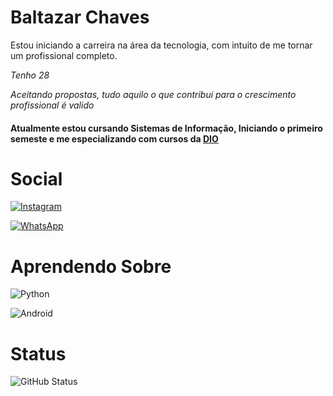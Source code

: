 
# Baltazar Chaves

Estou iniciando a carreira na área da tecnologia, com intuito de me tornar um profissional completo.

*Tenho 28*

*Aceitando propostas, tudo aquilo o que contribui para o crescimento profissional é valido*

#### Atualmente estou cursando Sistemas de Informação, Iniciando o primeiro semeste e me especializando com cursos da [DIO](https://www.dio.me/users/baltazarhrc666)


# Social

[![Instagram](https://img.shields.io/badge/-Instagram-%23E4405F?style=for-the-badge&logo=instagram&logoColor=white)](https://www.instagram.com/Baltazar_Chaves/) 	

[![WhatsApp](https://img.shields.io/badge/WhatsApp-25D366?style=for-the-badge&logo=whatsapp&logoColor=white)](https://wa.me/55011958886489)


# Aprendendo Sobre

![Python](https://img.shields.io/badge/python-3670A0?style=for-the-badge&logo=python&logoColor=ffdd54)

![Android](https://img.shields.io/badge/Android-3DDC84?style=for-the-badge&logo=android&logoColor=white)

# Status

![GitHub Status](https://github-readme-stats.vercel.app/api?username=BHRChaves&theme=transparent&bg_color=000&border_color=30A3DC&show_icons=true&icon_color=30A3DC&title_color=E94D5F&text_color=FFF)



